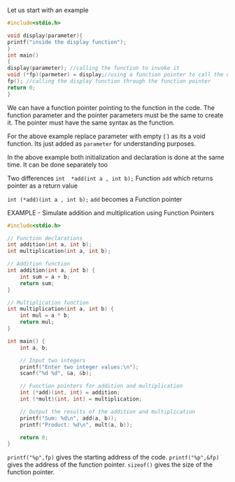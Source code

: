 Let us start with an example

```c
#include<stdio.h>

void display(parameter){
printf("inside the display function");
}
int main()
{
display(parameter); //calling the function to invoke it
void (*fp)(parmeter) = display;//using a function pointer to call the display function
fp(); //calling the display function through the function pointer
return 0;
}
```

We can have a function pointer pointing to the function in the code.
The function parameter and the pointer parameters must be the same to create it.
The pointer must have the same syntax as the function.

For the above example replace parameter with empty ( ) as its a void function.
Its just added as `parameter` for understanding purposes.

In the above example both initialization and declaration is done at the same time. It can be done separately too

Two differences
`int  *add(int a , int b);`
Function `add` which returns pointer as a return value

`int (*add)(int a , int b);`
`add` becomes a Function pointer

EXAMPLE - Simulate addition and multiplication using Function Pointers

```c
#include<stdio.h>

// Function declarations
int addition(int a, int b);
int multiplication(int a, int b);

// Addition function
int addition(int a, int b) {
    int sum = a + b;
    return sum;
}

// Multiplication function
int multiplication(int a, int b) {
    int mul = a * b;
    return mul;
}

int main() {
    int a, b;

    // Input two integers
    printf("Enter two integer values:\n");
    scanf("%d %d", &a, &b);

    // Function pointers for addition and multiplication
    int (*add)(int, int) = addition;
    int (*mult)(int, int) = multiplication;

    // Output the results of the addition and multiplication
    printf("Sum: %d\n", add(a, b));
    printf("Product: %d\n", mult(a, b));

    return 0;
}
```

`printf("%p",fp)` gives the starting address of the code.
`printf("%p",&fp)` gives the address of the function pointer.
`sizeof()` gives the size of the function pointer.

